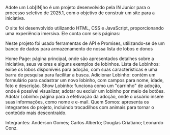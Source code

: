 Adote um Lob[IN]ho é um projeto desenvolvido pela IN Junior para o processo seletivo de 2025.1, com o objetivo de construir um site para a iniciativa.

O site foi desenvolvido utilizando HTML, CSS e JavaScript, proporcionando uma experiência imersiva. Ele conta com seis páginas:

Neste projeto foi usado ferramentas de API e Promises, utilizando-se de um banco de dados para armazenamento de nossa lista de lobos e donos

Home Page: página principal, onde são apresentados detalhes sobre a iniciativa, seus valores e alguns exemplos de lobinhos.
Lista de Lobinhos: exibe os lobos disponíveis para adoção, com suas características e uma barra de pesquisa para facilitar a busca.
Adicionar Lobinho: contém um formulário para cadastrar um novo lobinho, com campos para nome, idade, foto e descrição.
Show Lobinho: funciona como um "carrinho" de adoção, onde é possível visualizar, adotar ou excluir um lobinho por meio de botões.
Adotar Lobinho: página para a efetivação da adoção, onde o usuário insere suas informações, como nome e e-mail.
Quem Somos: apresenta os integrantes do projeto, incluindo trocadilhos com animais para tornar o conteúdo mais descontraído.

Integrantes:
Anderson Gomes;
Carlos Alberto;
Douglas Criatiano;
Leonardo Conz.


